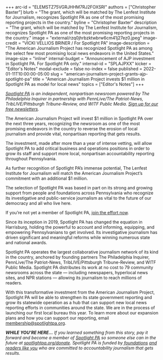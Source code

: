 +++
arc-id = "ELEMSTZ75VGRJHHM7RJ2FOXSRI"
authors = ["Christopher Baxter"]
blurb = "The grant, which will be matched by The Lenfest Institute for Journalism, recognizes Spotlight PA as one of the most promising reporting projects in the country."
byline = "Christopher Baxter"
description = "The grant, which will be matched by The Lenfest Institute for Journalism, recognizes Spotlight PA as one of the most promising reporting projects in the country."
image = "external/rzq0jhrbzktwbrw6cm41j27ez0.jpeg"
image-credit = "VICKI VELLIOS BRINER / For Spotlight PA"
image-description = "The American Journalism Project has recognized Spotlight PA as among the select few most promising local news endeavors in the United States."
image-size = "inline"
internal-budget = "Announcement of AJP investment in Spotlight PA. For Spotlight PA only."
internal-id = "SPLAJPXX"
kicker = "Editor's Notes"
modal-exclude = false
no-index = false
published = 2022-01-11T10:00:00-05:00
slug = "american-journalism-project-grants-ajp-spotlight-pa"
title = "American Journalism Project invests $1 million in Spotlight PA as model for local news"
topics = ["Editor's Notes"]
+++

<a href="https://www.spotlightpa.org/"><i>Spotlight PA</i></a><i> is an independent, nonpartisan newsroom powered by The Philadelphia Inquirer in partnership with PennLive/The Patriot-News, TribLIVE/Pittsburgh Tribune-Review, and WITF Public Media. </i><a href="https://www.spotlightpa.org/newsletters"><i>Sign up for our free newsletters</i></a><i>.</i>

The American Journalism Project will invest $1 million in Spotlight PA over the next three years, recognizing the newsroom as one of the most promising endeavors in the country to reverse the erosion of local journalism and provide vital, nonpartisan reporting that gets results.

The investment, made after more than a year of intense vetting, will allow Spotlight PA to add critical business and operations positions in order to grow its staff and support more local, nonpartisan accountability reporting throughout Pennsylvania.

As further recognition of Spotlight PA’s immense potential, The Lenfest Institute for Journalism will match the American Journalism Project’s commitment with an additional $1 million.

The selection of Spotlight PA was based in part on its strong and growing support from people and foundations across Pennsylvania who recognize its investigative and public-service journalism as vital to the future of our democracy and all who live here.

If you’re not yet a member of Spotlight PA, <a href="/donate?campaign=701Dn000000YgpIIAS" target="_blank">join the effort now</a>.

<script src="https://www.spotlightpa.org/embed.js" async></script><div data-spl-embed-version="1" data-spl-src="https://www.spotlightpa.org/embeds/donate/?eyebrow_text=SUPPORT%20SPOTLIGHT%20PA&teaser_text=Make%20a%20gift%20now%20and%20support%20Spotlight%20PA's%20vital%20investigative%20journalism%20for%20Pennsylvania.&cta_text=Donate%20Now"></div>

Since its inception in 2019, Spotlight PA has changed the equation in Harrisburg, holding the powerful to account and informing, equipping, and empowering Pennsylvanians to get involved. Its investigative journalism has driven significant and meaningful reforms while winning numerous state and national awards.

Spotlight PA operates the largest collaborative journalism network of its kind in the country, anchored by founding partners The Philadelphia Inquirer, PennLive/The Patriot-News, TribLIVE/Pittsburgh Tribune-Review, and WITF Public Media. Spotlight PA distributes its work at no cost to 79 community newsrooms across the state — including newspapers, hyperlocal news sites, and NPR stations — allowing its journalism to reach millions of readers.

With this transformative investment from the American Journalism Project, Spotlight PA will be able to strengthen its state government reporting and grow its statewide operation as a hub that can support new local news reporting efforts in communities around the state. We are in the process of launching our first local bureau this year. To learn more about our expansion plans and how you can support our reporting, email <a href="mailto:membership@spotlightpa.org" target="_blank">membership@spotlightpa.org</a>.

<script src="https://www.spotlightpa.org/embed.js" async></script><div data-spl-embed-version="1" data-spl-src="https://www.spotlightpa.org/embeds/newsletter/"></div>

<i><b>WHILE YOU’RE HERE...</b></i><i> If you learned something from this story, pay it forward and become a member of </i><a href="https://www.spotlightpa.org/"><i>Spotlight PA</i></a><i> so someone else can in the future at </i><a href="http://spotlightpa.org/donate"><i>spotlightpa.org/donate</i></a><i>. Spotlight PA is funded by</i><a href="https://www.spotlightpa.org/support"><i> foundations</i></a><i> </i><a href="https://www.spotlightpa.org/support"><i>and readers like you</i></a><i> who are committed to accountability journalism that gets results.</i>
